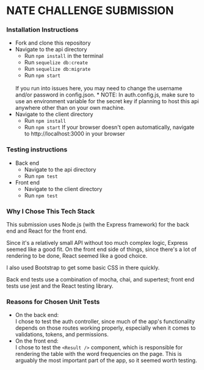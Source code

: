 # NATE CHALLENGE SUBMISSION 

### Installation Instructions

* Fork and clone this repository
* Navigate to the api directory
  * Run `npm install` in the terminal
  * Run `sequelize db:create`
  * Run `sequelize db:migrate`
  * Run `npm start`
  <br />
  If you run into issues here, you may need to change the username and/or password in config.json.
  * NOTE: In auth.config.js, make sure to use an environment variable for the secret key if planning to host this api anywhere other than on your own machine.
* Navigate to the client directory
  * Run `npm install`
  * Run `npm start`
    If your browser doesn't open automatically, navigate to http://localhost:3000 in your browser

### Testing instructions

* Back end
  * Navigate to the api directory
  * Run `npm test`
* Front end
  * Navigate to the client directory
  * Run `npm test`

### Why I Chose This Tech Stack

This submission uses Node.js (with the Express framework) for the back end and React for the front end. 

Since it's a relatively small API without too much complex logic, Express seemed like a good fit. On the front end side of things, since there's a lot of rendering to be done, React seemed like a good choice.

I also used Bootstrap to get some basic CSS in there quickly. 

Back end tests use a combination of mocha, chai, and supertest; front end tests use jest and the React testing library.

### Reasons for Chosen Unit Tests

* On the back end:
  <br />
  I chose to test the auth controller, since much of the app's functionality depends on those routes working properly, especially when it comes to validations, tokens, and permissions.
* On the front end:
  <br />
  I chose to test the `<Result />` component, which is responsible for rendering the table with the word frequencies on the page. This is arguably the most important part of the app, so it seemed worth testing. 